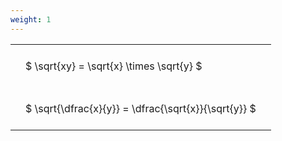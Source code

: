 ```yaml
---
weight: 1
---
```


<style type="text/css">
#T_6d38d th.col_heading {
  text-align: left;
  font-size: 1em;
}
#T_6d38d td {
  text-align: left;
  font-size: 1em;
  padding: 1.5em;
}
</style>
<table id="T_6d38d">
  <thead>
  </thead>
  <tbody>
    <tr>
      <td id="T_6d38d_row0_col0" class="data row0 col0" >$ \sqrt{xy} = \sqrt{x} \times \sqrt{y} $</td>
    </tr>
    <tr>
      <td id="T_6d38d_row1_col0" class="data row1 col0" >$ \sqrt{\dfrac{x}{y}} = \dfrac{\sqrt{x}}{\sqrt{y}} $</td>
    </tr>
  </tbody>
</table>
